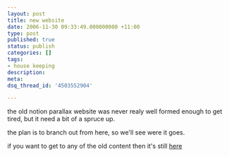 ```yaml
---
layout: post
title: new website
date: 2006-11-30 09:33:49.000000000 +11:00
type: post
published: true
status: publish
categories: []
tags:
- house keeping
description:
meta:
dsq_thread_id: '4503552904'

---
```

<p>the old notion parallax website was never realy well formed enough to get tired, but it need a bit of a spruce up.</p>
<p>the plan is to branch out from here, so we'll see were it goes.</p>
<p>if you want to get to any of the old content then it's still <a title="old content" href="http://www.notionparallax.co.uk/frame.htm">here</a></p>
